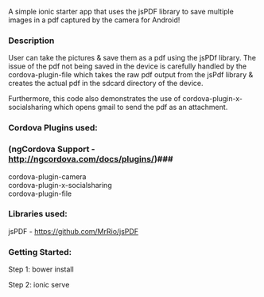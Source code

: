 A simple ionic starter app that uses the jsPDF library to save multiple images in a pdf captured by the camera for Android!

### Description ###

User can take the pictures & save them as a pdf using the jsPDf library. The issue of the pdf not being saved in the device is carefully handled by the cordova-plugin-file which takes the raw pdf output from the jsPdf library & creates the actual pdf in the sdcard directory of the device. <br/>

Furthermore, this code also demonstrates the use of cordova-plugin-x-socialsharing which opens gmail to send the pdf as an attachment.



### Cordova Plugins used: ###
### (ngCordova Support -  http://ngcordova.com/docs/plugins/)###

   cordova-plugin-camera <br/>
   cordova-plugin-x-socialsharing <br/>
   cordova-plugin-file <br/>

### Libraries used: ###
   
   jsPDF - https://github.com/MrRio/jsPDF


### Getting Started: ###

Step 1: bower install

Step 2: ionic serve
